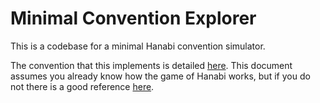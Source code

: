 # Minimal Convention Explorer
This is a codebase for a minimal Hanabi convention simulator. 

The convention that this implements is detailed [here](../main/Minimal%20Convention.md). This document assumes you already know how the game of Hanabi works, but if you do not there is a good reference [here](https://github.com/hanabi/hanabi.github.io/blob/main/misc/rules.md).